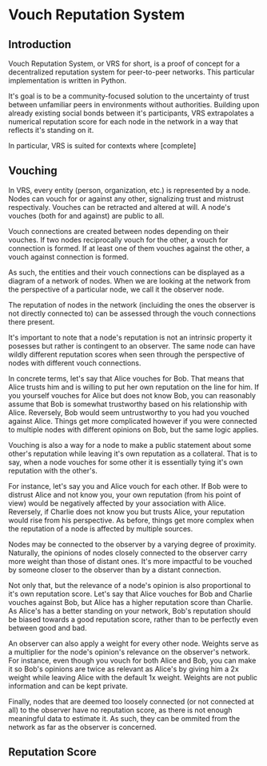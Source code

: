 # Vouch Reputation System

## Introduction

Vouch Reputation System, or VRS for short, is a proof of concept for a decentralized reputation system for peer-to-peer networks. This particular implementation is written in Python.

It's goal is to be a community-focused solution to the uncertainty of trust between unfamiliar peers in environments without authorities. Building upon already existing social bonds between it's participants, VRS extrapolates a numerical reputation score for each node in the network in a way that reflects it's standing on it.

In particular, VRS is suited for contexts where [complete]

## Vouching

In VRS, every entity (person, organization, etc.) is represented by a node. Nodes can vouch for or against any other, signalizing trust and mistrust respectivaly. Vouches can be retracted and altered at will. A node's vouches (both for and against) are public to all.

Vouch connections are created between nodes depending on their vouches. If two nodes reciprocally vouch for the other, a vouch for connection is formed. If at least one of them vouches against the other, a vouch against connection is formed.

As such, the entities and their vouch connections can be displayed as a diagram of a network of nodes. When we are looking at the network from the perspective of a particular node, we call it the observer node.

The reputation of nodes in the network (incluiding the ones the observer is not directly connected to) can be assessed through the vouch connections there present.  

It's important to note that a node's reputation is not an intrinsic property it posesses but rather is contingent to an observer. The same node can have wildly different reputation scores when seen through the perspective of nodes with different vouch connections.

In concrete terms, let's say that Alice vouches for Bob. That means that Alice trusts him and is willing to put her own reputation on the line for him. If you yourself vouches for Alice but does not know Bob, you can reasonably assume that Bob is somewhat trustworthy based on his relationship with Alice. Reversely, Bob would seem untrustworthy to you had you vouched against Alice. Things get more complicated however if you were connected to multiple nodes with different opinions on Bob, but the same logic applies.

Vouching is also a way for a node to make a public statement about some other's reputation while leaving it's own reputation as a collateral. That is to say, when a node vouches for some other it is essentially tying it's own reputation with the other's.

For instance, let's say you and Alice vouch for each other. If Bob were to distrust Alice and not know you, your own reputation (from his point of view) would be negatively affected by your association with Alice. Reversely, if Charlie does not know you but trusts Alice, your reputation would rise from his perspective. As before, things get more complex when the reputation of a node is affected by multiple sources.

Nodes may be connected to the observer by a varying degree of proximity. Naturally, the opinions of nodes closely connected to the observer carry more weight than those of distant ones. It's more impactful to be vouched by someone closer to the observer than by a distant connection.

Not only that, but the relevance of a node's opinion is also proportional to it's own reputation score. Let's say that Alice vouches for Bob and Charlie vouches against Bob, but Alice has a higher reputation score than Charlie. As Alice's has a better standing on your network, Bob's reputation should be biased towards a good reputation score, rather than to be perfectly even between good and bad.

An observer can also apply a weight for every other node. Weights serve as a multiplier for the node's opinion's relevance on the observer's network. For instance, even though you vouch for both Alice and Bob, you can make it so Bob's opinions are twice as relevant as Alice's by giving him a 2x weight while leaving Alice with the default 1x weight. Weights are not public information and can be kept private.

Finally, nodes that are deemed too loosely connected (or not connected at all) to the observer have no reputation score, as there is not enough meaningful data to estimate it. As such, they can be ommited from the network as far as the observer is concerned.

## Reputation Score